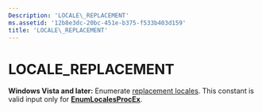 ```yaml
---
Description: 'LOCALE\_REPLACEMENT'
ms.assetid: '12b8e3dc-20bc-451e-b375-f533b403d159'
title: 'LOCALE\_REPLACEMENT'
---
```


# LOCALE\_REPLACEMENT

**Windows Vista and later:** Enumerate [replacement locales](custom-locales.md). This constant is valid input only for [**EnumLocalesProcEx**](enumlocalesprocex.md).

 

 



